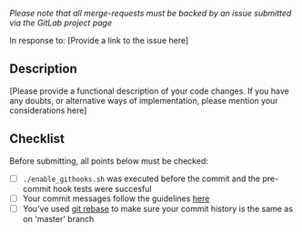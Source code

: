 _Please note that all merge-requests must be backed by an issue submitted via
the GitLab project page_

In response to: [Provide a link to the issue here]

## Description
[Please provide a functional description of your code changes. If you have any
doubts, or alternative ways of implementation, please mention your
considerations here]

## Checklist
Before submitting, all points below must be checked:
- [ ] `./enable_githooks.sh` was executed before the commit and the pre-commit
      hook tests were succesful
- [ ] Your commit messages follow the guidelines [here](https://google.github.io/eng-practices/review/developer/cl-descriptions.html)
- [ ] You've used [git rebase](https://git-scm.com/book/en/v2/Git-Branching-Rebasing) to
      make sure your commit history is the same as on 'master' branch